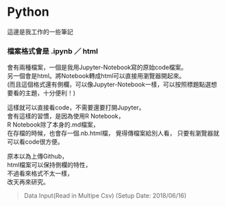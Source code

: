 # Python  

這邊是我工作的一些筆記  

### 檔案格式會是 .ipynb ／ html  
會有兩種檔案，一個是我用Jupyter-Notebook寫的原始code檔案。  
另一個會是html。將Notebook轉成html可以直接用瀏覽器開起來。  
(而且這個格式還有側欄，可以像Jupyter-Notebook一樣，可以按照標題點選想要看的主題，十分便利！)  

這樣就可以直接看code，不需要還要打開Jupyter。  
會有這樣的習慣，是因為使用R Notebook，  
R Notebook除了本身的.md檔案，  
在存檔的時候，也會存一個.nb.html檔，
覺得傳檔案給別人看，
只要有瀏覽器就可以看code很方便。

原本以為上傳Github，  
html檔案可以保持側欄的特性，  
不過看來格式不太一樣，  
改天再來研究。  

> Data Input(Read in Multipe Csv)
(Setup Date: 2018/06/16)
